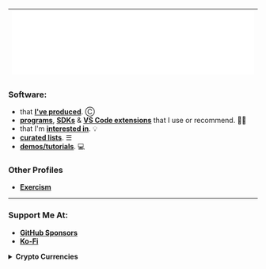 | <img src="/github-metrics.svg" />| 
| :-: |

### Software:
* that [**I've produced**](https://github.com/nomadicGopher?tab=repositories). Ⓒ
* [**programs**](https://github.com/stars/nomadicGopher/lists/programs), [**SDKs**](https://github.com/stars/nomadicGopher/lists/sdks) & [**VS Code extensions**](https://github.com/stars/nomadicGopher/lists/vs-code-extensions) that I use or recommend. 👍🏼
* that I'm [**interested in**](https://github.com/stars/nomadicGopher/lists/interested-in). 💡
* [**curated lists**](https://github.com/stars/nomadicGopher/lists/curated-lists). ☰
* [**demos/tutorials**](https://github.com/stars/nomadicGopher/lists/demos-tutorials). 💻

### Other Profiles
* **[Exercism](https://exercism.org/profiles/nomadicGopher)**
<!--* **[HackTheBox](https://app.hackthebox.com/users/2141921)**-->
<!--* **[HackerRank](https://hackerrank.com/profile/nomadicGopher)**-->

---

### Support Me At:
* [**GitHub Sponsors**](https://github.com/sponsors/nomadicGopher)
* [**Ko-Fi**](https://ko-fi.com/nomadicGopher)

<details>
  <summary><b>Crypto Currencies</b></summary>
  <ul>
    <li><b>ETH</b>: 0x7531d86D5Dbda398369ec43205F102e79B3c647A</li>
    <li><b>BTC</b>: bc1qtkuzp85vph7y37rqjlznuta293qsay07cgg90s</li>
    <li><b>LTC</b>: ltc1q9pquzquaj6peplygqdrcxxvcnd5fcud7x80lh8</li>
    <li><b>DOGE</b>: DNQ3GHBVEcNpzXNeB7B4sPqd7L1GhUpMg3</li>
    <li><b>SOL</b>: EQ6QwibvKZsazjvQGJk6fsGW4BQSDS1Zs6Dj79HfVvME</li>
  </ul>
</details>



